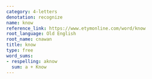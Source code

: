 ```yaml
---
category: 4-letters
denotation: recognize
name: know
reference_link: https://www.etymonline.com/word/know
root_language: Old English
root_name: cnawan
title: know
type: free
word_sums:
- respelling: aknow
  sum: a + Know
---
```


